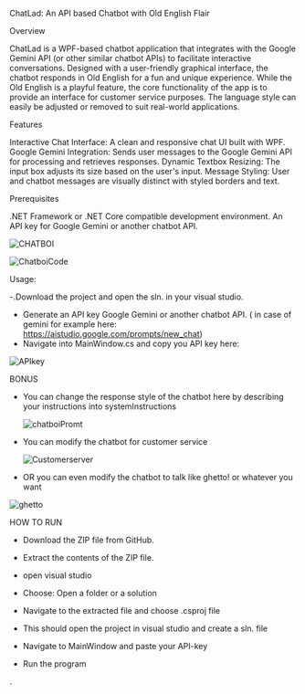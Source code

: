 ChatLad: An API based Chatbot with Old English Flair

Overview

ChatLad is a WPF-based chatbot application that integrates with the Google Gemini API (or other similar chatbot APIs) to facilitate interactive conversations. Designed with a user-friendly graphical interface, the chatbot responds in Old English for a fun and unique experience. While the Old English is a playful feature, the core functionality of the app is to provide an interface for customer service purposes. The language style can easily be adjusted or removed to suit real-world applications.

Features

Interactive Chat Interface: A clean and responsive chat UI built with WPF.
Google Gemini Integration: Sends user messages to the Google Gemini API for processing and retrieves responses.
Dynamic Textbox Resizing: The input box adjusts its size based on the user's input.
Message Styling: User and chatbot messages are visually distinct with styled borders and text.

Prerequisites

.NET Framework or .NET Core compatible development environment.
An API key for Google Gemini or another chatbot API.

![CHATBOI](https://github.com/user-attachments/assets/5bcc1e26-a590-4a49-a288-fbdfccb0271b)

![ChatboiCode](https://github.com/user-attachments/assets/48915782-8e3a-49cd-bdea-7373e47dc492)

Usage:

-.Download the project and open the sln. in your visual studio. 
- Generate an API key Google Gemini or another chatbot API. ( in case of gemini for example here: https://aistudio.google.com/prompts/new_chat)
- Navigate into MainWindow.cs and copy you API key here:
 
![APIkey](https://github.com/user-attachments/assets/3aba059a-e2e9-4077-b14d-180f42ef8a6c)

BONUS
- You can change the response style of the chatbot here by describing your instructions into systemInstructions

  ![chatboiPromt](https://github.com/user-attachments/assets/2e8166f4-5561-4753-8b1e-6f6e092d7318)

- You can modify the chatbot for customer service

  ![Customerserver](https://github.com/user-attachments/assets/469717c8-4cbc-4761-b233-fd8e9fadf4d1)


- OR you can even modify the chatbot to talk like ghetto! or whatever you want 

  
![ghetto](https://github.com/user-attachments/assets/e5b44e04-9371-4e5c-ad72-76a0132d9060)

  

HOW TO RUN
- Download the ZIP file from GitHub.

- Extract the contents of the ZIP file.

- open visual studio

- Choose: Open a folder or a solution

- Navigate to the extracted file and choose .csproj file

- This should open the project in visual studio and create a sln. file

- Navigate to MainWindow and paste your API-key

- Run the program

.


